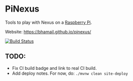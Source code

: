 PiNexus
=======

Tools to play with Nexus on a [Raspberry Pi](https://www.raspberrypi.org).

Website:
https://bhamail.github.io/pinexus/

[![Build Status](https://github.com/bhamail/pinexus/actions/workflows/build.yaml/badge.svg)](https://github.com/bhamail/pinexus/actions)

TODO: 
----
* Fix CI build badge and link to real CI build.
* Add deploy notes. For now, do: `./mvnw clean site-deploy`
